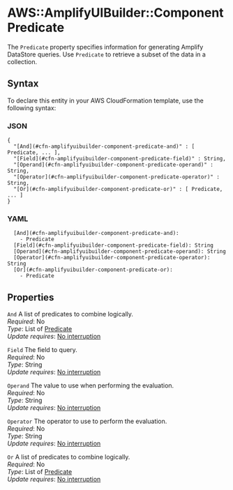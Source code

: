 # AWS::AmplifyUIBuilder::Component Predicate<a name="aws-properties-amplifyuibuilder-component-predicate"></a>

The `Predicate` property specifies information for generating Amplify DataStore queries\. Use `Predicate` to retrieve a subset of the data in a collection\.

## Syntax<a name="aws-properties-amplifyuibuilder-component-predicate-syntax"></a>

To declare this entity in your AWS CloudFormation template, use the following syntax:

### JSON<a name="aws-properties-amplifyuibuilder-component-predicate-syntax.json"></a>

```
{
  "[And](#cfn-amplifyuibuilder-component-predicate-and)" : [ Predicate, ... ],
  "[Field](#cfn-amplifyuibuilder-component-predicate-field)" : String,
  "[Operand](#cfn-amplifyuibuilder-component-predicate-operand)" : String,
  "[Operator](#cfn-amplifyuibuilder-component-predicate-operator)" : String,
  "[Or](#cfn-amplifyuibuilder-component-predicate-or)" : [ Predicate, ... ]
}
```

### YAML<a name="aws-properties-amplifyuibuilder-component-predicate-syntax.yaml"></a>

```
  [And](#cfn-amplifyuibuilder-component-predicate-and):
    - Predicate
  [Field](#cfn-amplifyuibuilder-component-predicate-field): String
  [Operand](#cfn-amplifyuibuilder-component-predicate-operand): String
  [Operator](#cfn-amplifyuibuilder-component-predicate-operator): String
  [Or](#cfn-amplifyuibuilder-component-predicate-or):
    - Predicate
```

## Properties<a name="aws-properties-amplifyuibuilder-component-predicate-properties"></a>

`And` <a name="cfn-amplifyuibuilder-component-predicate-and"></a>
A list of predicates to combine logically\.  
_Required_: No  
_Type_: List of [Predicate](#aws-properties-amplifyuibuilder-component-predicate)  
_Update requires_: [No interruption](https://docs.aws.amazon.com/AWSCloudFormation/latest/UserGuide/using-cfn-updating-stacks-update-behaviors.html#update-no-interrupt)

`Field` <a name="cfn-amplifyuibuilder-component-predicate-field"></a>
The field to query\.  
_Required_: No  
_Type_: String  
_Update requires_: [No interruption](https://docs.aws.amazon.com/AWSCloudFormation/latest/UserGuide/using-cfn-updating-stacks-update-behaviors.html#update-no-interrupt)

`Operand` <a name="cfn-amplifyuibuilder-component-predicate-operand"></a>
The value to use when performing the evaluation\.  
_Required_: No  
_Type_: String  
_Update requires_: [No interruption](https://docs.aws.amazon.com/AWSCloudFormation/latest/UserGuide/using-cfn-updating-stacks-update-behaviors.html#update-no-interrupt)

`Operator` <a name="cfn-amplifyuibuilder-component-predicate-operator"></a>
The operator to use to perform the evaluation\.  
_Required_: No  
_Type_: String  
_Update requires_: [No interruption](https://docs.aws.amazon.com/AWSCloudFormation/latest/UserGuide/using-cfn-updating-stacks-update-behaviors.html#update-no-interrupt)

`Or` <a name="cfn-amplifyuibuilder-component-predicate-or"></a>
A list of predicates to combine logically\.  
_Required_: No  
_Type_: List of [Predicate](#aws-properties-amplifyuibuilder-component-predicate)  
_Update requires_: [No interruption](https://docs.aws.amazon.com/AWSCloudFormation/latest/UserGuide/using-cfn-updating-stacks-update-behaviors.html#update-no-interrupt)
